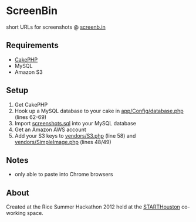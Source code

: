ScreenBin
==========
short URLs for screenshots @ [screenb.in](http://screenb.in/)

Requirements
---------------------
* [CakePHP](http://cakephp.org/)
* MySQL
* Amazon S3

Setup
---------------------
1. Get CakePHP
2. Hook up a MySQL database to your cake in [app/Config/database.php](https://github.com/dqian/screen-bin/blob/master/app/Config/database.php) (lines 62-69)
3. Import [screenshots.sql](https://github.com/dqian/screen-bin/blob/master/screenshots.sql) into your MySQL database
4. Get an Amazon AWS account
5. Add your S3 keys to [vendors/S3.php](https://github.com/dqian/screen-bin/blob/master/vendors/S3.php) (line 58) and [vendors/SimpleImage.php](https://github.com/dqian/screen-bin/blob/master/vendors/SimpleImage.php) (lines 48/49)

Notes
---------------------
* only able to paste into Chrome browsers

About
---------------------
Created at the Rice Summer Hackathon 2012 held at the [STARTHouston](http://starthouston.com) co-working space.